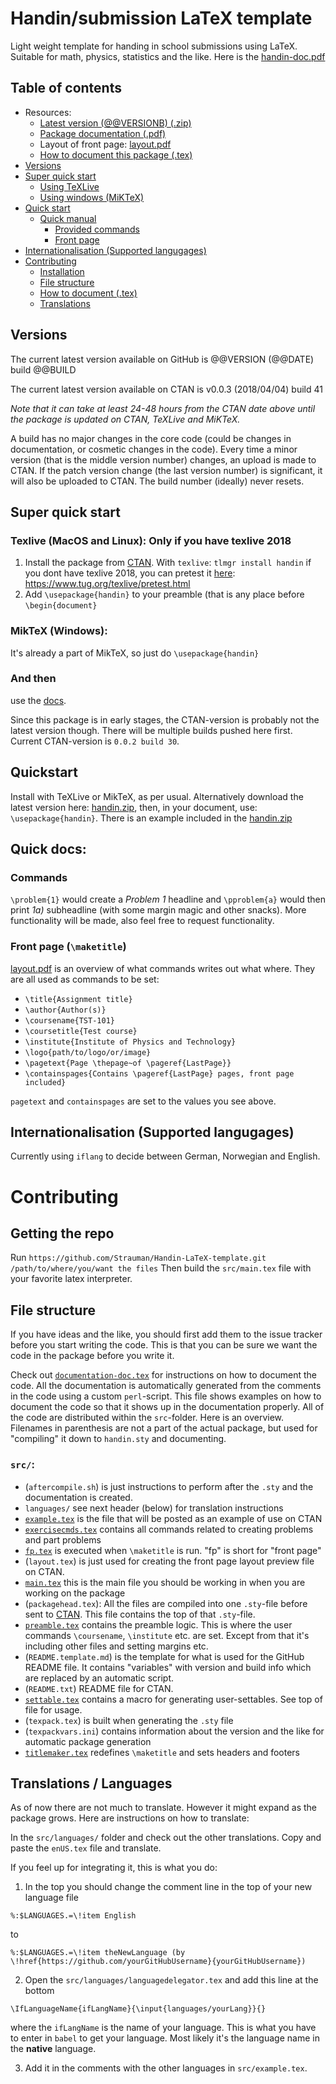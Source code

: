 # Handin/submission LaTeX template
Light weight template for handing in school submissions using LaTeX. Suitable for math, physics, statistics and the like.
Here is the [handin-doc.pdf](https://raw.githubusercontent.com/Strauman/Handin-LaTeX/master/docs/handin-doc.pdf)

## Table of contents
* Resources:
  * [Latest version (@@VERSIONB) (.zip)](https://raw.githubusercontent.com/Strauman/Handin-LaTeX-template/master/handin.zip)
  * [Package documentation (.pdf)](http://mirrors.ctan.org/macros/latex/contrib/handin/handin-doc.pdf)
  * Layout of front page: [layout.pdf](https://raw.githubusercontent.com/Strauman/Handin-LaTeX-template/master/layout.pdf?raw=true)
  * [How to document this package (.tex)](https://github.com/Strauman/Handin-LaTeX-template/blob/master/documentation-doc.tex)
* [Versions](#versions)  
* [Super quick start](#super-quick-start)
    * [Using TeXLive](#texlive-macos-and-linux-only-if-you-have-texlive-2018)
    * [Using windows (MiKTeX)](#miktex-windows)
* [Quick start](#quickstart)
    * [Quick manual](#quick-docs)
        * [Provided commands](#commands)
        * [Front page](#front-page-maketitle)
* [Internationalisation (Supported langugages)](#internationalisation-supported-langugages)
* [Contributing](#contributing)
    * [Installation](#getting-the-repo)
    * [File structure](#file-structure)
    * [How to document (.tex)](https://github.com/Strauman/Handin-LaTeX-template/blob/master/documentation-doc.tex)
    * [Translations](#translations--languages)

## Versions
The current latest version available on GitHub is @@VERSION (@@DATE) build @@BUILD

The current latest version available on CTAN is v0.0.3 (2018/04/04) build 41

*Note that it can take at least 24-48 hours from the CTAN date above until the package is updated on CTAN, TeXLive and MiKTeX.*

A build has no major changes in the core code (could be changes in documentation, or cosmetic changes in the code). Every time a minor version (that is the middle version number) changes, an upload is made to CTAN. If the patch version change (the last version number) is significant, it will also be uploaded to CTAN. The build number (ideally) never resets.

## Super quick start

### Texlive (MacOS and Linux): Only if you have texlive 2018
1. Install the package from [CTAN](https://ctan.org/pkg/handin). With `texlive`: `tlmgr install handin`
if you dont have texlive 2018, you can pretest it [here](https://www.tug.org/texlive/pretest.html): https://www.tug.org/texlive/pretest.html
2. Add `\usepackage{handin}` to your preamble (that is any place before `\begin{document}`

### MikTeX (Windows):
It's already a part of MikTeX, so just do `\usepackage{handin}`

### And then
use the [docs](http://mirrors.ctan.org/macros/latex/contrib/handin/handin-doc.pdf).

Since this package is in early stages, the CTAN-version is probably not the latest version though. There will be multiple builds pushed here first. Current CTAN-version is `0.0.2 build 30`.

## Quickstart
Install with TeXLive or MikTeX, as per usual. Alternatively download the latest version here: [handin.zip](https://raw.githubusercontent.com/Strauman/Handin-LaTeX-template/master/handin.zip), then, in your document, use: `\usepackage{handin}`. There is an example included in the [handin.zip](https://raw.githubusercontent.com/Strauman/Handin-LaTeX-template/master/handin.zip)

## Quick docs:

### Commands
`\problem{1}` would create a *Problem 1* headline and `\pproblem{a}` would then print *1a)* subheadline (with some margin magic and other snacks). More functionality will be made, also feel free to request functionality.

### Front page (`\maketitle`)
[layout.pdf](https://raw.githubusercontent.com/Strauman/Handin-LaTeX-template/master/layout.pdf?raw=true) is an overview of what commands writes out what where. They are all used as commands to be set:
- `\title{Assignment title}`
- `\author{Author(s)}`
- `\coursename{TST-101}`
- `\coursetitle{Test course}`
- `\institute{Institute of Physics and Technology}`
- `\logo{path/to/logo/or/image}`
- `\pagetext{Page \thepage~of \pageref{LastPage}}`
- `\containspages{Contains \pageref{LastPage} pages, front page included}`

`pagetext` and `containspages` are set to the values you see above.

## Internationalisation (Supported langugages)
Currently using `iflang` to decide between German, Norwegian and English.

# Contributing

## Getting the repo
Run `https://github.com/Strauman/Handin-LaTeX-template.git /path/to/where/you/want the files`
Then build the `src/main.tex` file with your favorite latex interpreter.

## File structure
If you have ideas and the like, you should first add them to the issue tracker before you start writing the code. This is that you can be sure we want the code in the package before you write it.

Check out [`documentation-doc.tex`](https://github.com/Strauman/Handin-LaTeX-template/blob/master/documentation-doc.tex) for instructions on how to document the code. All the documentation is automatically generated from the comments in the code using a custom `perl`-script. This file shows examples on how to document the code so that it shows up in the documentation properly.
All of the code are distributed within the `src`-folder. Here is an overview. Filenames in parenthesis are not a part of the actual package, but used for "compiling" it down to `handin.sty` and documenting.
### `src/`:
- (`aftercompile.sh`) is just instructions to perform after the `.sty` and the documentation is created.
- `languages/` see next header (below) for translation instructions
- [`example.tex`](https://github.com/Strauman/Handin-LaTeX-template/tree/master/src/example.tex) is the file that will be posted as an example of use on CTAN
- [`exercisecmds.tex`](https://github.com/Strauman/Handin-LaTeX-template/tree/master/src/exercisecmds.tex) contains all commands related to creating problems and part problems
- [`fp.tex`](https://github.com/Strauman/Handin-LaTeX-template/tree/master/src/fp.tex) is executed when `\maketitle` is run. "fp" is short for "front page"
- (`layout.tex`) is just used for creating the front page layout preview file on CTAN.
- [`main.tex`](https://github.com/Strauman/Handin-LaTeX-template/tree/master/src/main.tex) this is the main file you should be working in when you are working on the package
- (`packagehead.tex`): All the files are compiled into one `.sty`-file before sent to [CTAN](http://ctan.org). This file contains the top of that `.sty`-file.
- [`preamble.tex`](https://github.com/Strauman/Handin-LaTeX-template/tree/master/src/preamble.tex) contains the preamble logic. This is where the user commands `\coursename`, `\institute` etc. are set. Except from that it's including other files and setting margins etc.
- (`README.template.md`) is the template for what is used for the GitHub README file. It contains "variables"  with version and build info which are replaced by an automatic script.
- (`README.txt`) README file for CTAN.
- [`settable.tex`](https://github.com/Strauman/Handin-LaTeX-template/tree/master/src/settable.tex) contains a macro for generating user-settables. See top of file for usage.
- (`texpack.tex`) is built when generating the `.sty` file
- (`texpackvars.ini`) contains information about the version and the like for automatic package generation
- [`titlemaker.tex`](https://github.com/Strauman/Handin-LaTeX-template/tree/master/src/titlemaker.tex) redefines `\maketitle` and sets headers and footers

## Translations / Languages
As of now there are not much to translate. However it might expand as the package grows. Here are instructions on how to translate:

In the `src/languages/` folder and check out the other translations.
Copy and paste the `enUS.tex` file and translate.

If you feel up for integrating it, this is what you do:
1. In the top you should change the comment line in the top of your new language file
```
%:$LANGUAGES.=\!item English
```
to
```
%:$LANGUAGES.=\!item theNewLanguage (by \!href{https://github.com/yourGitHubUsername}{yourGitHubUsername})
```
2. Open the `src/languages/languagedelegator.tex` and add this line at the bottom
```
\IfLanguageName{ifLangName}{\input{languages/yourLang}}{}
```
where the `ifLangName` is the name of your language. This is what you have to enter in `babel` to get your language. Most likely it's the language name in the **native** language.

3. Add it in the comments with the other languages in `src/example.tex`.
